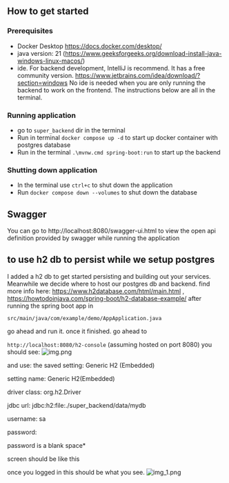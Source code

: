 ## How to get started

### Prerequisites
- Docker Desktop https://docs.docker.com/desktop/
- java version: 21 (https://www.geeksforgeeks.org/download-install-java-windows-linux-macos/)
- ide. For backend development, IntelliJ is recommend. It has a free community version. https://www.jetbrains.com/idea/download/?section=windows No ide is needed when you are only running the backend to work on the frontend. The instructions below are all in the terminal.

### Running application
- go to `super_backend` dir in the terminal
- Run in terminal `docker compose up -d` to start up docker container with postgres database
- Run in the terminal `.\mvnw.cmd spring-boot:run` to start up the backend


### Shutting down application
- In the terminal use `ctrl+c` to shut down the application
- Run `docker compose down --volumes` to shut down the database

## Swagger

You can go to http://localhost:8080/swagger-ui.html to view the open api definition provided by swagger while running the application


## to use h2 db to persist while we setup postgres
I added a h2 db to get started persisting and building out your services. Meanwhile we decide where to host our postgres db and backend.
find more info here: https://www.h2database.com/html/main.html , https://howtodoinjava.com/spring-boot/h2-database-example/
after running the spring boot app in 

```src/main/java/com/example/demo/AppApplication.java```

go ahead and run it. once it finished. go ahead to 

``http://localhost:8080/h2-console`` (assuming hosted on port 8080)
you should see: 
![img.png](img.png)

and use:
the saved setting: Generic H2 (Embedded)

setting name: Generic H2(Embedded)

driver class: org.h2.Driver

jdbc url: jdbc:h2:file:./super_backend/data/mydb

username: sa

password:

password is a blank space*  

screen should be like this

once you logged in this should be what you see. 
![img_1.png](img_1.png)

